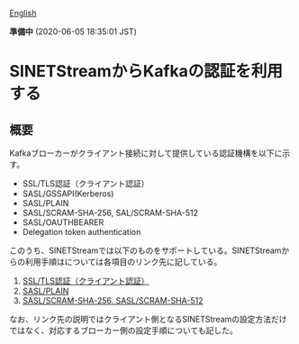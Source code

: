 <!--
Copyright (C) 2019 National Institute of Informatics

Licensed to the Apache Software Foundation (ASF) under one
or more contributor license agreements.  See the NOTICE file
distributed with this work for additional information
regarding copyright ownership.  The ASF licenses this file
to you under the Apache License, Version 2.0 (the
"License"); you may not use this file except in compliance
with the License.  You may obtain a copy of the License at

  http://www.apache.org/licenses/LICENSE-2.0

Unless required by applicable law or agreed to in writing,
software distributed under the License is distributed on an
"AS IS" BASIS, WITHOUT WARRANTIES OR CONDITIONS OF ANY
KIND, either express or implied.  See the License for the
specific language governing permissions and limitations
under the License.
-->

[English](kafka-authentication.en.md)

**準備中** (2020-06-05 18:35:01 JST)

# SINETStreamからKafkaの認証を利用する

## 概要

Kafkaブローカーがクライアント接続に対して提供している認証機構を以下に示す。

* SSL/TLS認証（クライアント認証）
* SASL/GSSAPI(Kerberos)
* SASL/PLAIN
* SASL/SCRAM-SHA-256, SAL/SCRAM-SHA-512
* SASL/OAUTHBEARER
* Delegation token authentication

このうち、SINETStreamでは以下のものをサポートしている。SINETStreamからの利用手順はについては各項目のリンク先に記している。

1. [SSL/TLS認証（クライアント認証）](kafka-authentication-ssl.md)
1. [SASL/PLAIN](kafka-authentication-sasl-plain.md)
1. [SASL/SCRAM-SHA-256, SASL/SCRAM-SHA-512](kafka-authentication-sasl-scram.md)

なお、リンク先の説明ではクライアント側となるSINETStreamの設定方法だけではなく、対応するブローカー側の設定手順についても記した。
